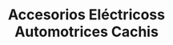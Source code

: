 ---
title: "Accesorios Eléctricoss Automotrices Cachis"
url: /valladolid/accesorios-electricoss-automotrices-cachis/
shop: piezas de automóviles
---